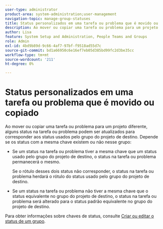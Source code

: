 ```yaml
---
user-type: administrator
product-area: system-administration;user-management
navigation-topic: manage-group-statuses
title: Status personalizados em uma tarefa ou problema que é movido ou copiado
description: Ao mover ou copiar uma tarefa ou problema para um projeto diferente, alguns status na tarefa ou problema podem ser atualizados para corresponder aos status usados pelo grupo do projeto de destino.
author: Lisa
feature: System Setup and Administration, People Teams and Groups
role: Admin
exl-id: 4bd9b89d-9c66-4af7-97bf-f9518ad55d7c
source-git-commit: bd1a66950c6e16ef7eb05d385bd99fc2d3be35cc
workflow-type: tm+mt
source-wordcount: '211'
ht-degree: 0%

---
```


# Status personalizados em uma tarefa ou problema que é movido ou copiado

Ao mover ou copiar uma tarefa ou problema para um projeto diferente, alguns status na tarefa ou problema podem ser atualizados para corresponder aos status usados pelo grupo do projeto de destino. Depende se os status com a mesma chave existem ou não nesse grupo:

* Se um status na tarefa ou problema tiver a mesma chave que um status usado pelo grupo do projeto de destino, o status na tarefa ou problema permanecerá o mesmo.

  Se o rótulo desses dois status não corresponder, o status na tarefa ou problema herdará o rótulo do status usado pelo grupo do projeto de destino.

* Se um status na tarefa ou problema não tiver a mesma chave que o status equivalente no grupo do projeto de destino, o status na tarefa ou problema será alterado para o status padrão equivalente no grupo do projeto de destino.

Para obter informações sobre chaves de status, consulte [Criar ou editar o status de um grupo](../../../administration-and-setup/manage-groups/manage-group-statuses/create-or-edit-a-group-status.md).
